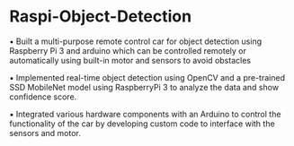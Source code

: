 # Raspi-Object-Detection

▪ Built a multi-purpose remote control car for object detection using Raspberry Pi 3 and arduino which can be controlled remotely or automatically using built-in motor and sensors to avoid obstacles

▪ Implemented real-time object detection using OpenCV and a pre-trained SSD MobileNet model using RaspberryPi 3 to analyze the data and show confidence score.

▪ Integrated various hardware components with an Arduino to control the functionality of the car by developing custom code to interface with the sensors and motor.
